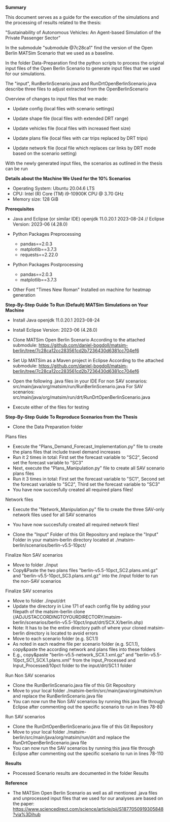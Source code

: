 **Summary**

This document serves as a guide for the execution of the simulations and the processing of results related to the thesis: 

"Sustainability of Autonomous Vehicles: An Agent-based Simulation of the Private Passenger Sector"

In the submodule "submodule @7c28ca1" find the version of the Open Berlin MATSim Scenario that we used as a baseline.

In the folder Data-Preparation find the python scripts to process the original input files of the Open Berlin Scenario to generate input files that we used for our simulations.

The "input", RunBerlinScenario.java and RunDrtOpenBerlinScenario.java describe three files to adjust extracted from the OpenBerlinScenario

Overview of changes to input files that we made:

- Update config (local files with scenario settings)
   
- Update shape file (local files with extended DRT range)
  
- Update vehicles file (local files with increased fleet size)

- Update plans file (local files with car trips replaced by DRT trips)

- Update network file (local file which replaces car links by DRT mode based on the scenario setting)

With the newly generated input files, the scenarios as outlined in the thesis can be run



**Details about the Machine We Used for the 10% Scenarios**
- Operating System: Ubuntu 20.04.6 LTS
- CPU: Intel (R) Core (TM) i9-10900K CPU @ 3.70 GHz
- Memory size: 128 GiB



**Prerequisites**

- Java and Eclipse (or similar IDE)
	openjdk 11.0.20.1 2023-08-24 // Eclipse Version: 2023-06 (4.28.0)
	
- Python Packages Preprocessing
	- pandas==2.0.3
	- matplotlib==3.7.3
	- requests==2.22.0

- Python Packages Postprocessing 
	- pandas==2.0.3
	- matplotlib==3.7.3
- Other
	Font "Times New Roman" Installed on machine for heatmap generation		



**Step-By-Step Guide To Run (Default) MATSim Simulations on Your Machine**

- Install Java
	openjdk 11.0.20.1 2023-08-24
- Install Eclipse
	Version: 2023-06 (4.28.0)
- Clone MATSim Open Berlin Scenario 
	According to the attached submodule: https://github.com/daniel-bogdoll/matsim-berlin/tree/7c28ca12cc283561cd2b7236430d6381cc704ef6
- Set Up MATSim as a Maven project in Eclipse
	According to the attached submodule: https://github.com/daniel-bogdoll/matsim-berlin/tree/7c28ca12cc283561cd2b7236430d6381cc704ef6
- Open the following .java files in your IDE
	For non SAV scenarios: src/main/java/org/matsim/run/RunBerlinScenario.java
	For SAV scenarios: src/main/java/org/matsim/run/drt/RunDrtOpenBerlinScenario.java
	
- Execute either of the files for testing



**Step-By-Step Guide To Reproduce Scenarios from the Thesis**

- Clone the Data Preparation folder

Plans files
- Execute the "Plans_Demand_Forecast_Implementation.py" file to create the plans files that include travel demand increases 
- Run it 2 times in total: First set the forecast variable to "SC2", Second set the forecast variable to "SC3"
- Next, execute the "Plans_Manipulation.py" file to create all SAV scenario plans files
- Run it 3 times in total: First set the forecast variable to "SC1", Second set the forecast variable to "SC2", Third set the forecast variable to "SC3"
- You have now succesfully created all required plans files!

Network files
- Execute the "Network_Manipulation.py" file to create the three SAV-only network files used for all SAV scenarios
- You have now succesfully created all required network files!

- Clone the "Input" Folder of this Git Repository and replace the "Input" Folder in your matsim-berlin directory located at ./matsim-berlin/scenarios/berlin-v5.5-10pct/

Finalize Non SAV scenarios
- Move to folder ./input
- Copy&Paste the two plans files "berlin-v5.5-10pct_SC2.plans.xml.gz" and "berlin-v5.5-10pct_SC3.plans.xml.gz" into the /input folder to run the non-SAV scenarios

Finalize SAV scenarios
- Move to folder ./input/drt
- Update the directory in Line 171 of each config file by adding your filepath of the matsim-berlin clone (/ADJUSTACCORDINGTOYOURDIRECTORY/matsim-berlin/scenarios/berlin-v5.5-10pct/input/drt/SCX.X/berlin.shp)
- Note: It has to be the entire directory path of where your cloned matsim-berlin directory is located to avoid errors
- Move to each scenario folder (e.g. SC1.1)
- As noted in each readme file per scenario folder (e.g. SC1.1), copy&paste the according network and plans files into these folders
- E.g., copy&paste "berlin-v5.5-network_SCX.1.xml.gz" and "berlin-v5.5-10pct_SC1_SCX.1.plans.xml" from the Input_Processed and Input_Processed/10pct folder to the input/drt/SC1.1 folder 

Run Non SAV scenarios
- Clone the RunBerlinScenario.java file of this Git Repository
- Move to your local folder ./matsim-berlin/src/main/java/org/matsim/run and replace the RunBerlinScenario.java file
- You can now run the Non SAV scenarios by running this java file through Eclipse after commenting out the specific scenario to run in lines 78-80

Run SAV scenarios
- Clone the RunDrtOpenBerlinScenario.java file of this Git Repository
- Move to your local folder ./matsim-berlin/src/main/java/org/matsim/run/drt and replace the RunDrtOpenBerlinScenario.java file
- You can now run the SAV scenarios by running this java file through Eclipse after commenting out the specific scenario to run in lines 78-110


**Results**
- Processed Scenario results are documented in the folder Results 

**Reference**
- The MATSim Open Berlin Scenario as well as all mentioned .java files and unprocessed input files that we used for our analyses are based on the paper: https://www.sciencedirect.com/science/article/pii/S1877050919305848?via%3Dihub


